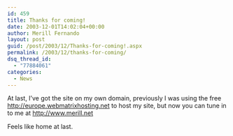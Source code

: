 ```yaml
---
id: 459
title: Thanks for coming!
date: 2003-12-01T14:02:04+00:00
author: Merill Fernando
layout: post
guid: /post/2003/12/Thanks-for-coming!.aspx
permalink: /2003/12/thanks-for-coming/
dsq_thread_id:
  - "77884061"
categories:
  - News
---
```

<body xmlns="http://www.w3.org/1999/xhtml">
    <div class="Section1">
        <p>
            At last, I’ve got the site on my own domain, previously I was using the free <a href="http://europe.webmatrixhosting.net/">http://europe.webmatrixhosting.net</a> to
            host my site, but now you can tune in to me at <a href="http://www.merill.net/">http://www.merill.net</a> 
        </p>
        <p>
            Feels like home at last.
        </p>
    </div>
</body>